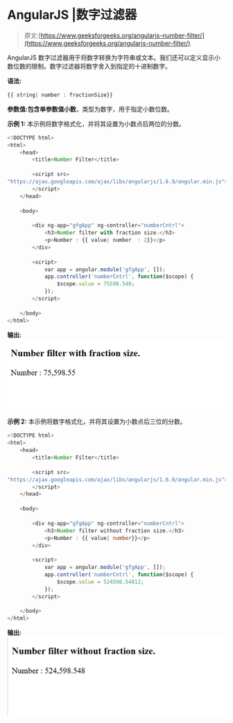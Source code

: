# AngularJS |数字过滤器

> 原文:[https://www.geeksforgeeks.org/angularjs-number-filter/](https://www.geeksforgeeks.org/angularjs-number-filter/)

AngularJS 数字过滤器用于将数字转换为字符串或文本。我们还可以定义显示小数位数的限制。数字过滤器将数字舍入到指定的十进制数字。

**语法:**

```ts
{{ string| number : fractionSize}}

```

**参数值:**包含单参数值**小数**，类型为数字，用于指定小数位数。

**示例 1:** 本示例将数字格式化，并将其设置为小数点后两位的分数。

```ts
<!DOCTYPE html>
<html>
    <head>
        <title>Number Filter</title>

        <script src=
"https://ajax.googleapis.com/ajax/libs/angularjs/1.6.9/angular.min.js">
        </script>
    </head>

    <body>

        <div ng-app="gfgApp" ng-controller="numberCntrl">
            <h3>Number filter with fraction size.</h3>
            <p>Number : {{ value| number  : 2}}</p>
        </div>

        <script>
            var app = angular.module('gfgApp', []);
            app.controller('numberCntrl', function($scope) {
                $scope.value = 75598.548;
            });
        </script>

    </body>
</html>
```

**输出:**
![](img/5983771b602f4aad6f2612de0dadc34d.png)

**示例 2:** 本示例将数字格式化，并将其设置为小数点后三位的分数。

```ts
<!DOCTYPE html>
<html>
    <head>
        <title>Number Filter</title>

        <script src=
"https://ajax.googleapis.com/ajax/libs/angularjs/1.6.9/angular.min.js">
        </script>
    </head>

    <body>

        <div ng-app="gfgApp" ng-controller="numberCntrl">
            <h3>Number filter without fraction size.</h3>
            <p>Number : {{ value| number}}</p>
        </div>

        <script>
            var app = angular.module('gfgApp', []);
            app.controller('numberCntrl', function($scope) {
                $scope.value = 524598.54812;
            });
        </script>

    </body>
</html>
```

**输出:**
![](img/10dacaa7c77eb742767239cdf6bce301.png)
